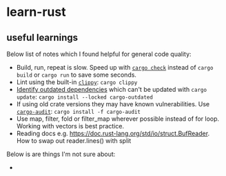 # learn-rust

## 

## useful learnings 

Below list of notes which I found helpful for general code quality:

* Build, run, repeat is slow. Speed up with [`cargo check`](https://doc.rust-lang.org/cargo/commands/cargo-check.html) instead of `cargo build` or `cargo run` to save some seconds.
* Lint using the built-in [`clippy`](https://doc.rust-lang.org/nightly/clippy/usage.html): `cargo clippy`
* [Identify outdated dependencies](https://github.com/kbknapp/cargo-outdated) which can't be updated with `cargo update`: `cargo install --locked cargo-outdated`
* If using old crate versions they may have known vulnerabilities. Use [`cargo-audit`](https://crates.io/crates/cargo-audit): `cargo install -f cargo-audit`
* Use map, filter, fold or filter_map wherever possible instead of for loop. Working with vectors is best practice.
* Reading docs e.g. https://doc.rust-lang.org/std/io/struct.BufReader. How to swap out reader.lines() with split

Below is are things I'm not sure about:

* 